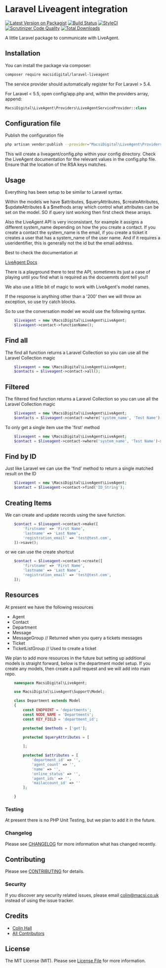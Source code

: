 # Laravel Liveagent integration

[![Latest Version on Packagist](https://img.shields.io/packagist/v/macsidigital/laravel-liveagent.svg?style=flat-square)](https://packagist.org/packages/macsidigital/laravel-liveagent)
[![Build Status](https://img.shields.io/travis/macsidigital/laravel-liveagent/master.svg?style=flat-square)](https://travis-ci.org/MacsiDigital/laravel-liveagent)
[![StyleCI](https://github.styleci.io/repos/193588958/shield?branch=master)](https://github.styleci.io/repos/193588958)
[![Scrutinizer Code Quality](https://scrutinizer-ci.com/g/MacsiDigital/laravel-liveagent/badges/quality-score.png?b=master)](https://scrutinizer-ci.com/g/MacsiDigital/laravel-liveagent/?branch=master)
[![Total Downloads](https://img.shields.io/packagist/dt/macsidigital/laravel-liveagent.svg?style=flat-square)](https://packagist.org/packages/macsidigital/laravel-liveagent)

A little Laravel package to communicate with LiveAgent.

## Installation

You can install the package via composer:

```bash
composer require macsidigital/laravel-liveagent
```

The service provider should automatically register for For Laravel > 5.4.

For Laravel < 5.5, open config/app.php and, within the providers array, append:

``` php
MacsiDigital\LiveAgent\Providers\LiveAgentServiceProvider::class
```

## Configuration file

Publish the configuration file

```bash
php artisan vendor:publish --provider="MacsiDigital\LiveAgent\Providers\LiveAgentServiceProvider"
```

This will create a liveagent/config.php within your config directory. Check the LiveAgent documentation for the relevant values in the config.php file.
Ensure that the location of the RSA keys matches.

## Usage

Everything has been setup to be similar to Laravel syntax.

Within the models we have $attributes, $queryAttributes, $createAttributes, $updateAttributes & a $methods array which control what attributes can be set on the model.  SO if query isnt working then first check these arrays.

Also the LiveAgent API is very inconsistant, for example it assigns a different system_name depending on how the you create a contact.  If you create a contact the system_name is the email, if you create a ticket it creates a user that has a system_name of the user name.  And if it requires a useridentifier, this is generally not the id but the email address.

Best to check the documentation at 

[LiveAgent Docs](https://reviseradiology.ladesk.com/docs/api/v3/)

There is a playground there to test the API, sometimes its just a case of playing until you find what is required as the docuemnts dont tell you!!

We also use a little bit of magic to work with LiveAgent's model names.

If the response is anything other than a '200' then we will throw an exception, so use try catch blocks.

So to use the conversation model we would use the following syntax.

``` php
	$liveagent = new \MacsiDigital\LiveAgent\LiveAgent;
	$liveagent->contact->functionName();
```

## Find all

The find all function returns a Laravel Collection so you can use all the Laravel Collection magic

``` php
	$liveagent = new \MacsiDigital\LiveAgent\LiveAgent;
	$contacts = $liveagent->contact->all();
```

## Filtered

The filtered find function returns a Laravel Collection so you can use all the Laravel Collection magic

``` php
	$liveagent = new \MacsiDigital\LiveAgent\LiveAgent;
	$contacts = $liveagent->contact->where('system_name', 'Test Name')->get();
```

To only get a single item use the 'first' method

``` php
	$liveagent = new \MacsiDigital\LiveAgent\LiveAgent;
	$contact = $liveagent->contact->where('system_name', 'Test Name')->first();
```

## Find by ID

Just like Laravel we can use the 'find' method to return a single matched result on the ID

``` php
	$liveagent = new \MacsiDigital\LiveAgent\LiveAgent;
	$contact = $liveagent->contact->find('ID_String');
```

## Creating Items

We can create and update records using the save function.

``` php
	$contact = $liveagent->contact->make([
        'firstname' => 'First Name',
        'lastname' => 'Last Name',
        'registration_email' => 'test@test.com',
    ])->save();
```

or we can use the create shortcut

``` php
	$contact = $liveagent->contact->create([
        'firstname' => 'First Name',
        'lastname' => 'Last Name',
        'registration_email' => 'test@test.com',
    ]);
```

## Resources

At present we have the following resources

* Agent
* Contact
* Department
* Message
* MessageGroup // Returned when you query a tickets messages
* Ticket
* TicketListGroup // Used to create a ticket

We plan to add more resources in the future but setting up additional models is straight forward, below is the department model setup.  If you create any models, then create a pull request and we will add into main repo.

``` php
	namespace MacsiDigital\LiveAgent;

	use MacsiDigital\LiveAgent\Support\Model;

	class Department extends Model
	{
	    const ENDPOINT = 'departments';
	    const NODE_NAME = 'Departments';
	    const KEY_FIELD = 'department_id';

	    protected $methods = ['get'];

	    protected $queryAttributes = [
	        
	    ];

	    protected $attributes = [
	        'department_id' => '',
	        'agent_count' => '',
	        'name' => '',
	        'online_status' => '',
	        'agent_ids' => '',
	        'mailaccount_id' => ''
	    ];

	}
```

### Testing

At present there is no PHP Unit Testing, but we plan to add it in the future.

### Changelog

Please see [CHANGELOG](CHANGELOG.md) for more information what has changed recently.

## Contributing

Please see [CONTRIBUTING](CONTRIBUTING.md) for details.

### Security

If you discover any security related issues, please email colin@macsi.co.uk instead of using the issue tracker.

## Credits

- [Colin Hall](https://github.com/macsidigital)
- [All Contributors](../../contributors)

## License

The MIT License (MIT). Please see [License File](LICENSE.md) for more information.
